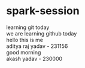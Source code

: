 # spark-session
learning git today
<br>
we are learning github today
<br>
hello this is me
<br>
aditya raj yadav - 231156
<br>
good morning
<br>
akash yadav - 230000